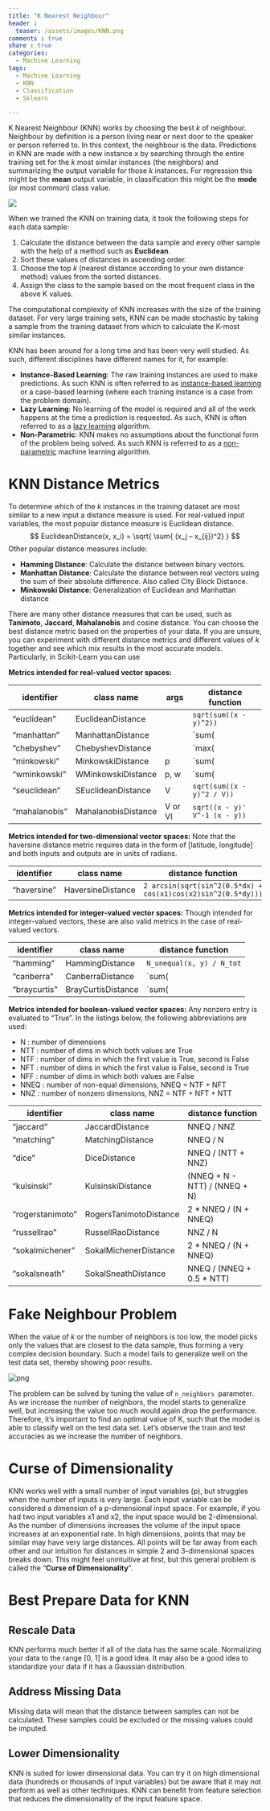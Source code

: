 ```yaml
---
title: "K Nearest Neighbour"
header :
  teaser: /assets/images/KNN.png
comments : true
share : true
categories:
  - Machine Learning
tags:
  - Machine Learning
  - KNN
  - Classification
  - Sklearn

---
```


K Nearest Neighbour (KNN) works by choosing the best $k$ of neighbour. Neighbour by definition is a person living near or next door to the speaker or person referred to. In this context, the neighbour is the data. Predictions in KNN are made with a new instance $x$ by searching through the entire training set for the $k$ most similar instances (the neighbors) and summarizing the output variable for those $k$ instances. For regression this might be the **mean** output variable, in classification this might be the **mode** (or most common) class value.

![](https://miro.medium.com/max/1300/1*OyYyr9qY-w8RkaRh2TKo0w.png)

When we trained the KNN on training data, it took the following steps for each data sample:

1. Calculate the distance between the data sample and every other sample with the help of a method such as **Euclidean**.
2. Sort these values of distances in ascending order.
3. Choose the top $k$ (nearest distance according to your own distance method) values from the sorted distances.
4. Assign the class to the sample based on the most frequent class in the above K values.

The computational complexity of KNN increases with the size of the training dataset. For very large training sets, KNN can be made stochastic by taking a sample from the training dataset from which to calculate the K-most similar instances.

KNN has been around for a long time and has been very well studied. As such, different disciplines have different names for it, for example:

- **Instance-Based Learning**: The raw training instances are used to make predictions. As such KNN is often referred to as [instance-based learning](https://en.wikipedia.org/wiki/Instance-based_learning) or a case-based learning (where each training instance is a case from the problem domain).
- **Lazy Learning**: No learning of the model is required and all of the work happens at the time a prediction is requested. As such, KNN is often referred to as a [lazy learning](https://en.wikipedia.org/wiki/Lazy_learning) algorithm.
- **Non-Parametric**: KNN makes no assumptions about the functional form of the problem being solved. As such KNN is referred to as a [non-parametric](https://en.wikipedia.org/wiki/Nonparametric_statistics) machine learning algorithm.

# KNN Distance Metrics

To determine which of the $k$ instances in the training dataset are most similar to a new input a distance measure is used. For real-valued input variables, the most popular distance measure is Euclidean distance.
$$
EuclideanDistance(x, x_i) = \sqrt{ \sum{ (x_j – x_{ij})^2} }
$$
Other popular distance measures include:

- **Hamming Distance**: Calculate the distance between binary vectors.
- **Manhattan Distance**: Calculate the distance between real vectors using the sum of their absolute difference. Also called City Block Distance.
- **Minkowski Distance**: Generalization of Euclidean and Manhattan distance

There are many other distance measures that can be used, such as **Tanimoto**, **Jaccard**, **Mahalanobis** and cosine distance. You can choose the best distance metric based on the properties of your data. If you are unsure, you can experiment with different distance metrics and different values of $k$ together and see which mix results in the most accurate models. Particularly, in Scikit-Learn you can use

**Metrics intended for real-valued vector spaces:**

| identifier    | class name          | args    | distance function             |
| ------------- | ------------------- | ------- | ----------------------------- |
| “euclidean”   | EuclideanDistance   |         | `sqrt(sum((x - y)^2))`        |
| “manhattan”   | ManhattanDistance   |         | `sum(|x - y|)`                |
| “chebyshev”   | ChebyshevDistance   |         | `max(|x - y|)`                |
| “minkowski”   | MinkowskiDistance   | p       | `sum(|x - y|^p)^(1/p)`        |
| “wminkowski”  | WMinkowskiDistance  | p, w    | `sum(|w * (x - y)|^p)^(1/p)`  |
| “seuclidean”  | SEuclideanDistance  | V       | `sqrt(sum((x - y)^2 / V))`    |
| “mahalanobis” | MahalanobisDistance | V or VI | `sqrt((x - y)' V^-1 (x - y))` |

**Metrics intended for two-dimensional vector spaces:** Note that the haversine distance metric requires data in the form of [latitude, longitude] and both inputs and outputs are in units of radians.

| identifier  | class name        | distance function                                            |
| ----------- | ----------------- | ------------------------------------------------------------ |
| “haversine” | HaversineDistance | `2 arcsin(sqrt(sin^2(0.5*dx) + cos(x1)cos(x2)sin^2(0.5*dy)))` |

**Metrics intended for integer-valued vector spaces:** Though intended for integer-valued vectors, these are also valid metrics in the case of real-valued vectors.

| identifier   | class name         | distance function                      |
| ------------ | ------------------ | -------------------------------------- |
| “hamming”    | HammingDistance    | `N_unequal(x, y) / N_tot`              |
| “canberra”   | CanberraDistance   | `sum(|x - y| / (|x| + |y|))`           |
| “braycurtis” | BrayCurtisDistance | `sum(|x - y|) / (sum(|x|) + sum(|y|))` |

**Metrics intended for boolean-valued vector spaces:** Any nonzero entry is evaluated to “True”. In the listings below, the following abbreviations are used:

- N : number of dimensions
- NTT : number of dims in which both values are True
- NTF : number of dims in which the first value is True, second is False
- NFT : number of dims in which the first value is False, second is True
- NFF : number of dims in which both values are False
- NNEQ : number of non-equal dimensions, NNEQ = NTF + NFT
- NNZ : number of nonzero dimensions, NNZ = NTF + NFT + NTT

| identifier       | class name             | distance function             |
| ---------------- | ---------------------- | ----------------------------- |
| “jaccard”        | JaccardDistance        | NNEQ / NNZ                    |
| “matching”       | MatchingDistance       | NNEQ / N                      |
| “dice”           | DiceDistance           | NNEQ / (NTT + NNZ)            |
| “kulsinski”      | KulsinskiDistance      | (NNEQ + N - NTT) / (NNEQ + N) |
| “rogerstanimoto” | RogersTanimotoDistance | 2 * NNEQ / (N + NNEQ)         |
| “russellrao”     | RussellRaoDistance     | NNZ / N                       |
| “sokalmichener”  | SokalMichenerDistance  | 2 * NNEQ / (N + NNEQ)         |
| “sokalsneath”    | SokalSneathDistance    | NNEQ / (NNEQ + 0.5 * NTT)     |

# Fake Neighbour Problem

When the value of $k$ or the number of neighbors is too low, the model picks only the values that are closest to the data sample, thus forming a very complex decision boundary. Such a model fails to generalize well on the test data set, thereby showing poor results.

![png](https://i.ibb.co/VTf1LHf/output-38-1.png)

The problem can be solved by tuning the value of `n_neighbors `parameter. As we increase the number of neighbors, the model starts to generalize well, but increasing the value too much would again drop the performance. Therefore, it’s important to find an optimal value of K, such that the model is able to classify well on the test data set. Let’s observe the train and test accuracies as we increase the number of neighbors.

# Curse of Dimensionality

KNN works well with a small number of input variables (p), but struggles when the number of inputs is very large. Each input variable can be considered a dimension of a p-dimensional input space. For example, if you had two input variables x1 and x2, the input space would be 2-dimensional. As the number of dimensions increases the volume of the input space increases at an exponential rate. In high dimensions, points that may be similar may have very large distances. All points will be far away from each other and our intuition for distances in simple 2 and 3-dimensional spaces breaks down. This might feel unintuitive at first, but this general problem is called the “**Curse of Dimensionality**“.

# Best Prepare Data for KNN

## **Rescale Data** 

KNN performs much better if all of the data has the same scale. Normalizing your data to the range [0, 1] is a good idea. It may also be a good idea to standardize your data if it has a Gaussian distribution.

## **Address Missing Data**

Missing data will mean that the distance between samples can not be calculated. These samples could be excluded or the missing values could be imputed.

## **Lower Dimensionality**

KNN is suited for lower dimensional data. You can try it on high dimensional data (hundreds or thousands of input variables) but be aware that it may not perform as well as other techniques. KNN can benefit from feature selection that reduces the dimensionality of the input feature space.